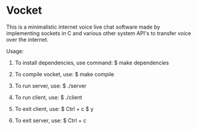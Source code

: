# Vocket
This is a minimalistic internet voice live chat software made by implementing sockets in C and various other system API's to transfer voice over the internet.

Usage:

1. To install dependencies, use command:
$ make dependencies

2. To compile vocket, use:
$ make compile

3. To run server, use:
$ ./server <Port>

4. To run client, use:
$ ./client <Server Address> <Port>

5. To exit client, use:
$ Ctrl + c
$ y

6. To exit server, use:
$ Ctrl + c
